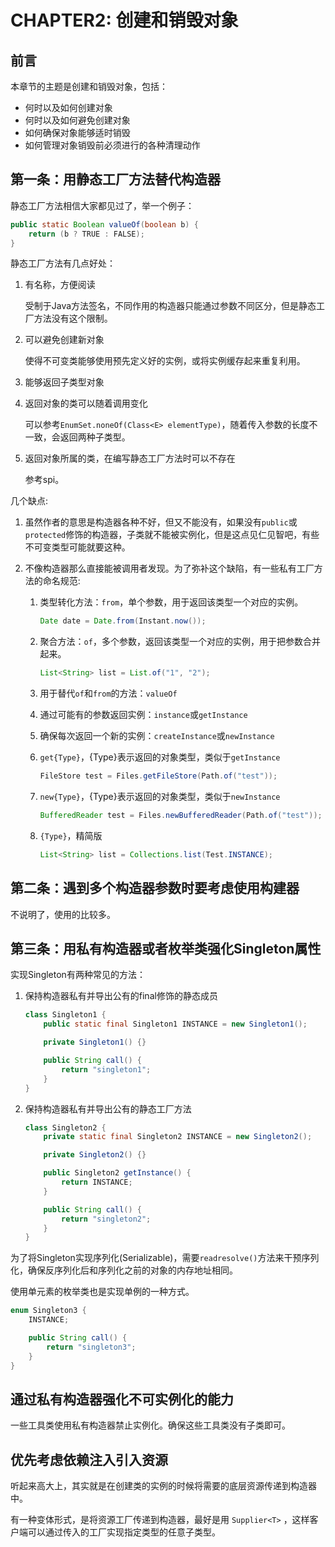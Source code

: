 # CHAPTER2: 创建和销毁对象

## 前言

本章节的主题是创建和销毁对象，包括：

- 何时以及如何创建对象
- 何时以及如何避免创建对象
- 如何确保对象能够适时销毁
- 如何管理对象销毁前必须进行的各种清理动作

## 第一条：用静态工厂方法替代构造器

静态工厂方法相信大家都见过了，举一个例子：

```java
public static Boolean valueOf(boolean b) {
	return (b ? TRUE : FALSE);
}
```

静态工厂方法有几点好处：

1. 有名称，方便阅读

   受制于Java方法签名，不同作用的构造器只能通过参数不同区分，但是静态工厂方法没有这个限制。

2. 可以避免创建新对象

   使得不可变类能够使用预先定义好的实例，或将实例缓存起来重复利用。

3. 能够返回子类型对象

4. 返回对象的类可以随着调用变化

   可以参考`EnumSet.noneOf(Class<E> elementType)`，随着传入参数的长度不一致，会返回两种子类型。

5. 返回对象所属的类，在编写静态工厂方法时可以不存在

   参考spi。

几个缺点:

1. 虽然作者的意思是构造器各种不好，但又不能没有，如果没有`public`或`protected`修饰的构造器，子类就不能被实例化，但是这点见仁见智吧，有些不可变类型可能就要这种。

2. 不像构造器那么直接能被调用者发现。为了弥补这个缺陷，有一些私有工厂方法的命名规范:

   1. 类型转化方法：`from`，单个参数，用于返回该类型一个对应的实例。

      ```java
      Date date = Date.from(Instant.now());
      ```

   2. 聚合方法：`of`，多个参数，返回该类型一个对应的实例，用于把参数合并起来。

      ```java
      List<String> list = List.of("1", "2");
      ```

   3. 用于替代`of`和`from`的方法：`valueOf`

   4. 通过可能有的参数返回实例：`instance`或`getInstance`

   5. 确保每次返回一个新的实例：`createInstance`或`newInstance`

   6. `get{Type}`，{Type}表示返回的对象类型，类似于`getInstance`

      ```java
      FileStore test = Files.getFileStore(Path.of("test"));
      ```

   7. `new{Type}`，{Type}表示返回的对象类型，类似于`newInstance`

      ```java
      BufferedReader test = Files.newBufferedReader(Path.of("test"));
      ```

   8. `{Type}`，精简版

      ```java
      List<String> list = Collections.list(Test.INSTANCE);
      ```

## 第二条：遇到多个构造器参数时要考虑使用构建器

不说明了，使用的比较多。

## 第三条：用私有构造器或者枚举类强化Singleton属性

实现Singleton有两种常见的方法：

1. 保持构造器私有并导出公有的final修饰的静态成员

   ```java
   class Singleton1 {
       public static final Singleton1 INSTANCE = new Singleton1();
   
       private Singleton1() {}
   
       public String call() {
           return "singleton1";
       }
   }
   ```

2. 保持构造器私有并导出公有的静态工厂方法

   ```java
   class Singleton2 {
       private static final Singleton2 INSTANCE = new Singleton2();
   
       private Singleton2() {}
   
       public Singleton2 getInstance() {
           return INSTANCE;
       }
   
       public String call() {
           return "singleton2";
       }
   }
   ```

为了将Singleton实现序列化(Serializable)，需要`readresolve()`方法来干预序列化，确保反序列化后和序列化之前的对象的内存地址相同。

使用单元素的枚举类也是实现单例的一种方式。

```java
enum Singleton3 {
    INSTANCE;

    public String call() {
        return "singleton3";
    }
}
```

## 通过私有构造器强化不可实例化的能力

一些工具类使用私有构造器禁止实例化。确保这些工具类没有子类即可。

## 优先考虑依赖注入引入资源

听起来高大上，其实就是在创建类的实例的时候将需要的底层资源传递到构造器中。

有一种变体形式，是将资源工厂传递到构造器，最好是用 `Supplier<T>` ，这样客户端可以通过传入的工厂实现指定类型的任意子类型。
